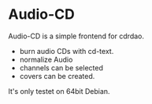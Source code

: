# Audio-CD

Audio-CD is a simple frontend for cdrdao.
   * burn audio CDs with cd-text.
   * normalize Audio
   * channels can be selected
   * covers can be created.

It's only testet on 64bit Debian.